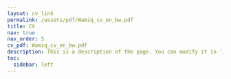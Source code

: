```yaml
---
layout: cv_link
permalink: /assets/pdf/Wamiq_cv_en_bw.pdf
title: CV
nav: true
nav_order: 5
cv_pdf: Wamiq_cv_en_bw.pdf
description: This is a description of the page. You can modify it in '_pages/cv.md'. You can also change or remove the top pdf download button.
toc:
  sidebar: left
---
```

